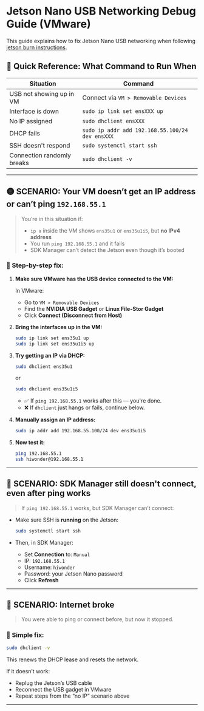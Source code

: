 # Jetson Nano USB Networking Debug Guide (VMware)

This guide explains how to fix Jetson Nano USB networking when following [jetson burn instructions](https://drive.google.com/drive/folders/1R8W_awlw6L6BnML3On4hu7pJtXLEG8uR).


## 🧯 Quick Reference: What Command to Run When

| Situation | Command |
|----------|---------|
| USB not showing up in VM | Connect via `VM > Removable Devices` |
| Interface is down | `sudo ip link set ensXXX up` |
| No IP assigned | `sudo dhclient ensXXX` |
| DHCP fails | `sudo ip addr add 192.168.55.100/24 dev ensXXX` |
| SSH doesn't respond | `sudo systemctl start ssh` |
| Connection randomly breaks | `sudo dhclient -v` |

---

## 🟡 SCENARIO: Your VM doesn’t get an IP address or can’t ping `192.168.55.1`

> You’re in this situation if:
> - `ip a` inside the VM shows `ens35u1` or `ens35u1i5`, but **no IPv4 address**
> - You run `ping 192.168.55.1` and it fails
> - SDK Manager can’t detect the Jetson even though it’s booted

### 🔧 Step-by-step fix:

1. **Make sure VMware has the USB device connected to the VM:**

   In VMware:
   - Go to `VM > Removable Devices`
   - Find the **NVIDIA USB Gadget** or **Linux File-Stor Gadget**
   - Click **Connect (Disconnect from Host)**

2. **Bring the interfaces up in the VM:**

   ```bash
   sudo ip link set ens35u1 up
   sudo ip link set ens35u1i5 up
   ```

3. **Try getting an IP via DHCP:**

   ```bash
   sudo dhclient ens35u1
   ```

   or

   ```bash
   sudo dhclient ens35u1i5
   ```

   - ✅ If `ping 192.168.55.1` works after this — you're done.
   - ❌ If `dhclient` just hangs or fails, continue below.

4. **Manually assign an IP address:**

   ```bash
   sudo ip addr add 192.168.55.100/24 dev ens35u1i5
   ```

5. **Now test it:**

   ```bash
   ping 192.168.55.1
   ssh hiwonder@192.168.55.1
   ```

---

## 🔵 SCENARIO: SDK Manager still doesn't connect, even after ping works

> If `ping 192.168.55.1` works, but SDK Manager can’t connect:

- Make sure SSH is **running** on the Jetson:
  
  ```bash
  sudo systemctl start ssh
  ```

- Then, in SDK Manager:
   - Set **Connection** to: `Manual`
   - IP: `192.168.55.1`
   - Username: `hiwonder`
   - Password: your Jetson Nano password
   - Click **Refresh**

---

## 🔁 SCENARIO: Internet broke

> You were able to ping or connect before, but now it stopped.

### 🧼 Simple fix:

```bash
sudo dhclient -v
```

This renews the DHCP lease and resets the network.

If it doesn’t work:
- Replug the Jetson’s USB cable
- Reconnect the USB gadget in VMware
- Repeat steps from the “no IP” scenario above

---
